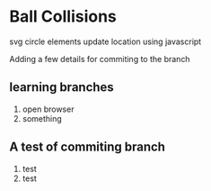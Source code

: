 # Ball Collisions

svg circle elements 
update location using javascript

Adding a few details for commiting to the branch

## learning branches

1. open browser
2. something

## A test of commiting branch
1. test
2. test 